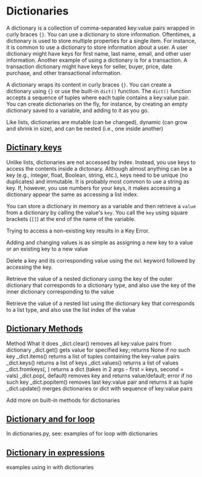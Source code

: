 # Dictionaries

A dictionary is a collection of comma-separated key:value pairs wrapped in curly braces `{}`. You can use a dictionary to store information. Oftentimes, a dictionary is used to store multiple properties for a single item. For instance, it is common to use a dictionary to store information about a user. A user dictionary might have keys for first name, last name, email, and other user information. Another example of using a dictionary is for a transaction. A transaction dictionary might have keys for seller, buyer, price, date purchase, and other transactional information. 

A dictionary wraps its content in curly braces `{}`. You can create a dictionary using `{}` or use the built-in `dict()` function. The `dict()` function accepts a sequence of tuples where each tuple contains a key:value pair. You can create dictionaries on the fly, for instance, by creating an empty dictionary saved to a variable, and adding to it as you go.

Like lists, dictionaries are mutable (can be changed), dynamic (can grow and shrink in size), and can be nested (i.e., one inside another)

## [Dictinary keys](#dictionary-keys)

Unlike lists, dictionaries are not accessed by index. Instead, you use keys to access the contents inside a dictonary. Although almost anything can be a key (e.g., integer, float, Boolean, string, etc.), keys need to be unique (no duplicates) and immutable. It is probably most common to use a string as key. If, however, you use numbers for your keys, it makes accessing a dictionary appear the same as accessing a list index.

You can store a dictionary in memory as a variable and then retrieve a `value` from a dictionary by calling the value's `key`. You call the `key` using square brackets (`[]`) at the end of the name of the variable.

Trying to access a non-existing key results in a Key Error.

Adding and changing values is as simple as assigning a new key to a value or an existing key to a new value

Delete a key and its corresponding value using the `del` keyword followed by accessing the key.


Retrieve the value of a nested dictionary using the key of the outer dictionary that corresponds to a dictionary type, and also use the key of the inner dictionary corresponding to the value

Retrieve the value of a nested list using the dictionary key that corresponds to a list type, and also use the list index of the value

## [Dictionary Methods](dictionary-methods)

 Method
What it does
_dict.clear()
removes all key:value pairs from dictionary
_dict.get(<key>)
gets value for specified key; returns None if no such key
_dict.items()
returns a list of tuples containing the key-value pairs
_dict.keys()
returns a list of keys
_dict.values()
returns a list of values
_dict.fromkeys(<k>, <v>)
returns a dict (takes in 2 args - first = keys, second = vals)
_dict.pop(<key>, default)
removes key and returns value/default; error if no such key
_dict.popitem()
removes last key:value pair and returns it as tuple
_dict.update(<obj>)
merges dictionaries or dict with sequence of key:value pairs

Add more on built-in methods for dictionaries

## [Dictionary and for loop](#dictionary-and-for-loop)
In dictionaries.py, see:
examples of for loop with dictionaries

## [Dictionary in expressions](#dictionary-in-expressions)
examples using in with dictionaries


